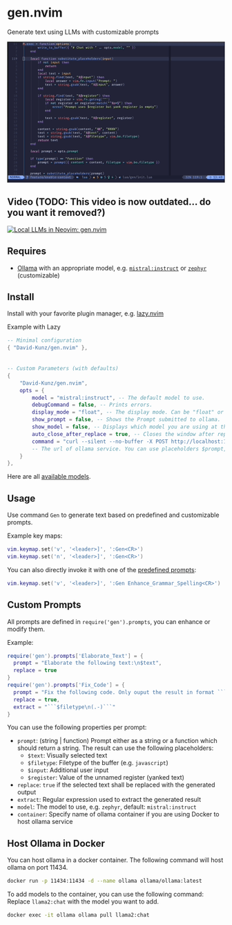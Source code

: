 # gen.nvim

Generate text using LLMs with customizable prompts

![Quick Demo of gen.nvim](./img/gen_nvim.gif)

## Video (TODO: This video is now outdated... do you want it removed?)

[![Local LLMs in Neovim: gen.nvim](https://user-images.githubusercontent.com/1009936/273126287-7b5f2b40-c678-47c5-8f21-edf9516f6034.jpg)](https://youtu.be/FIZt7MinpMY?si=KChSuJJDyrcTdYiM)


## Requires

- [Ollama](https://ollama.ai/) with an appropriate model, e.g. [`mistral:instruct`](https://ollama.ai/library/mistral) or [`zephyr`](https://ollama.ai/library/zephyr) (customizable)

## Install

Install with your favorite plugin manager, e.g. [lazy.nvim](https://github.com/folke/lazy.nvim)

Example with Lazy

```lua
-- Minimal configuration
{ "David-Kunz/gen.nvim" },

```

```lua

-- Custom Parameters (with defaults)
{
    "David-Kunz/gen.nvim",
    opts = {
        model = "mistral:instruct", -- The default model to use.
        debugCommand = false, -- Prints errors.
        display_mode = "float", -- The display mode. Can be "float" or "split".
        show_prompt = false, -- Shows the Prompt submitted to ollama.
        show_model = false, -- Displays which model you are using at the beginning of your chat session.
        auto_close_after_replace = true, -- Closes the window after replacing the text.
        command = "curl --silent --no-buffer -X POST http://localhost:11434/api/generate -d $body",
        -- The url of ollama service. You can use placeholders $prompt, $body
    }
},
```

Here are all [available models](https://ollama.ai/library).


## Usage

Use command `Gen` to generate text based on predefined and customizable prompts.

Example key maps:

```lua
vim.keymap.set('v', '<leader>]', ':Gen<CR>')
vim.keymap.set('n', '<leader>]', ':Gen<CR>')
```

You can also directly invoke it with one of the [predefined prompts](./lua/gen/prompts.lua):

```lua
vim.keymap.set('v', '<leader>]', ':Gen Enhance_Grammar_Spelling<CR>')
```

## Custom Prompts

All prompts are defined in `require('gen').prompts`, you can enhance or modify them.

Example:
```lua
require('gen').prompts['Elaborate_Text'] = {
  prompt = "Elaborate the following text:\n$text",
  replace = true
}
require('gen').prompts['Fix_Code'] = {
  prompt = "Fix the following code. Only ouput the result in format ```$filetype\n...\n```:\n```$filetype\n$text\n```",
  replace = true,
  extract = "```$filetype\n(.-)```"
}
```

You can use the following properties per prompt:

- `prompt`: (string | function) Prompt either as a string or a function which should return a string. The result can use the following placeholders:
   - `$text`: Visually selected text
   - `$filetype`: Filetype of the buffer (e.g. `javascript`)
   - `$input`: Additional user input
   - `$register`: Value of the unnamed register (yanked text)
- `replace`: `true` if the selected text shall be replaced with the generated output
- `extract`: Regular expression used to extract the generated result
- `model`: The model to use, e.g. `zephyr`, default: `mistral:instruct`
- `container`: Specify name of ollama container if you are using Docker to host ollama service

## Host Ollama in Docker

You can host ollama in a docker container. The following command will host ollama on port 11434.

```bash
docker run -p 11434:11434 -d --name ollama ollama/ollama:latest
```

To add models to the container, you can use the following command:
Replace `llama2:chat` with the model you want to add.

```bash
docker exec -it ollama ollama pull llama2:chat
```
